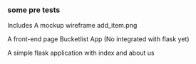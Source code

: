 ### some pre tests

Includes
A mockup wireframe  add_item.png

A front-end page Bucketlist App (No integrated with flask yet)

A simple flask application with index and about us


